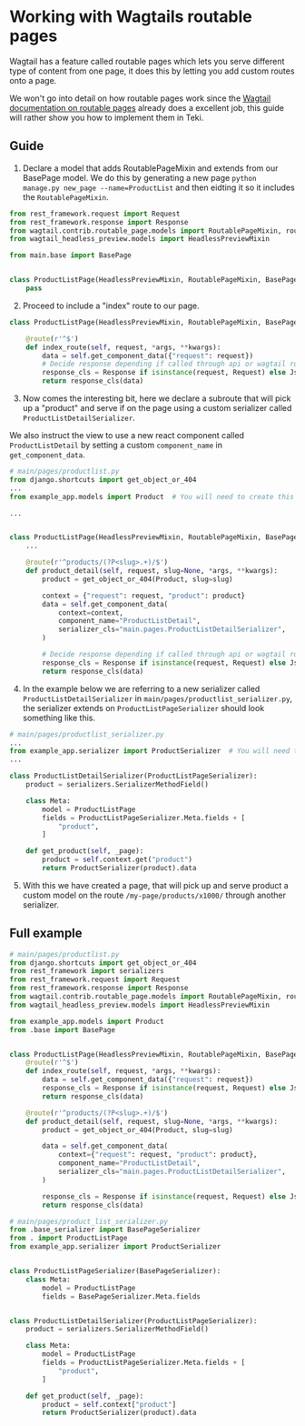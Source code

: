 # Working with Wagtails routable pages

Wagtail has a feature called routable pages which lets you serve different type of content from one page, it does this by letting you add custom routes onto a page.

We won't go into detail on how routable pages work since the [Wagtail documentation on routable pages](https://docs.wagtail.io/en/v2.11.1/reference/contrib/routablepage.html) already does a excellent job, this guide will rather show you how to implement them in Teki.


## Guide

1. Declare a model that adds RoutablePageMixin and extends from our BasePage model. We do this by generating a new page `python manage.py new_page --name=ProductList` and then eidting it so it includes the `RoutablePageMixin`.

```python
from rest_framework.request import Request
from rest_framework.response import Response
from wagtail.contrib.routable_page.models import RoutablePageMixin, route
from wagtail_headless_preview.models import HeadlessPreviewMixin

from main.base import BasePage


class ProductListPage(HeadlessPreviewMixin, RoutablePageMixin, BasePage):
    pass
```

2. Proceed to include a "index" route to our page.

```python
class ProductListPage(HeadlessPreviewMixin, RoutablePageMixin, BasePage):

    @route(r'^$')
    def index_route(self, request, *args, **kwargs):
        data = self.get_component_data({"request": request})
        # Decide response depending if called through api or wagtail routing
        response_cls = Response if isinstance(request, Request) else JsonResponse
        return response_cls(data)
```

3. Now comes the interesting bit, here we declare a subroute that will pick up a "product" and serve if on the page using a custom serializer called `ProductListDetailSerializer`.

We also instruct the view to use a new react component called `ProductListDetail` by setting a custom `component_name` in `get_component_data`.


```python
# main/pages/productlist.py
from django.shortcuts import get_object_or_404
...
from example_app.models import Product  # You will need to create this

...


class ProductListPage(HeadlessPreviewMixin, RoutablePageMixin, BasePage):
    ...

    @route(r'^products/(?P<slug>.+)/$')
    def product_detail(self, request, slug=None, *args, **kwargs):
        product = get_object_or_404(Product, slug=slug)

        context = {"request": request, "product": product}
        data = self.get_component_data(
            context=context,
            component_name="ProductListDetail",
            serializer_cls="main.pages.ProductListDetailSerializer",
        )

        # Decide response depending if called through api or wagtail routing
        response_cls = Response if isinstance(request, Request) else JsonResponse
        return response_cls(data)
```

4. In the example below we are referring to a new serializer called `ProductListDetailSerializer` in `main/pages/productlist_serializer.py`, the serializer extends on `ProductListPageSerializer` should look something like this.

```python
# main/pages/productlist_serializer.py
...
from example_app.serializer import ProductSerializer  # You will need to create this
...

class ProductListDetailSerializer(ProductListPageSerializer):
    product = serializers.SerializerMethodField()

    class Meta:
        model = ProductListPage
        fields = ProductListPageSerializer.Meta.fields + [
            "product",
        ]

    def get_product(self, _page):
        product = self.context.get("product")
        return ProductSerializer(product).data
```

5. With this we have created a page, that will pick up and serve product a custom model on the route `/my-page/products/x1000/` through another serializer.


## Full example

```python
# main/pages/productlist.py
from django.shortcuts import get_object_or_404
from rest_framework import serializers
from rest_framework.request import Request
from rest_framework.response import Response
from wagtail.contrib.routable_page.models import RoutablePageMixin, route
from wagtail_headless_preview.models import HeadlessPreviewMixin

from example_app.models import Product
from .base import BasePage


class ProductListPage(HeadlessPreviewMixin, RoutablePageMixin, BasePage):
    @route(r'^$')
    def index_route(self, request, *args, **kwargs):
        data = self.get_component_data({"request": request})
        response_cls = Response if isinstance(request, Request) else JsonResponse
        return response_cls(data)

    @route(r'^products/(?P<slug>.+)/$')
    def product_detail(self, request, slug=None, *args, **kwargs):
        product = get_object_or_404(Product, slug=slug)

        data = self.get_component_data(
            context={"request": request, "product": product},
            component_name="ProductListDetail",
            serializer_cls="main.pages.ProductListDetailSerializer",
        )

        response_cls = Response if isinstance(request, Request) else JsonResponse
        return response_cls(data)
```


```python
# main/pages/product_list_serializer.py
from .base_serializer import BasePageSerializer
from . import ProductListPage
from example_app.serializer import ProductSerializer


class ProductListPageSerializer(BasePageSerializer):
    class Meta:
        model = ProductListPage
        fields = BasePageSerializer.Meta.fields


class ProductListDetailSerializer(ProductListPageSerializer):
    product = serializers.SerializerMethodField()

    class Meta:
        model = ProductListPage
        fields = ProductListPageSerializer.Meta.fields + [
            "product",
        ]

    def get_product(self, _page):
        product = self.context["product"]
        return ProductSerializer(product).data
```
